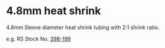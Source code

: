 # 4.8mm heat shrink

4.8mm Sleeve diameter heat shrink tubing with 2:1 shrink ratio.

e.g. RS Stock No. [398-199](https://uk.rs-online.com/web/p/heat-shrink-cold-shrink-sleeves/0398199)
